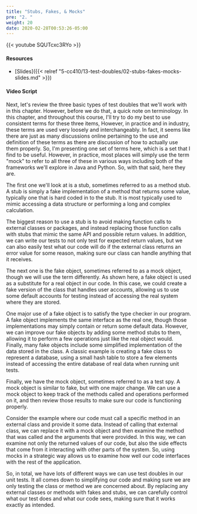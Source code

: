 ```yaml
---
title: "Stubs, Fakes, & Mocks"
pre: "2. "
weight: 20
date: 2020-02-28T00:53:26-05:00
---
```


{{< youtube SQUTcxc3RYo >}}

#### Resources

* [Slides]({{< relref "5-cc410/13-test-doubles/02-stubs-fakes-mocks-slides.md" >}})

#### Video Script

Next, let's review the three basic types of test doubles that we'll work with in this chapter. However, before we do that, a quick note on terminology. In this chapter, and throughout this course, I'll try to do my best to use consistent terms for these three items, However, in practice and in industry, these terms are used very loosely and interchangeably. In fact, it seems like there are just as many discussions online pertaining to the use and definition of these terms as there are discussion of how to actually use them properly. So, I'm presenting one set of terms here, which is a set that I find to be useful. However, in practice, most places will simply use the term "mock" to refer to all three of these in various ways including both of the frameworks we'll explore in Java and Python. So, with that said, here they are.

The first one we'll look at is a stub, sometimes referred to as a method stub. A stub is simply a fake implementation of a method that returns some value, typically one that is hard coded in to the stub. It is most typically used to mimic accessing a data structure or performing a long and complex calculation. 

The biggest reason to use a stub is to avoid making function calls to external classes or packages, and instead replacing those function calls with stubs that mimic the same API and possible return values. In addition, we can write our tests to not only test for expected return values, but we can also easily test what our code will do if the external class returns an error value for some reason, making sure our class can handle anything that it receives.

The next one is the fake object, sometimes referred to as a mock object, though we will use the term differently. As shown here, a fake object is used as a substitute for a real object in our code. In this case, we could create a fake version of the class that handles user accounts, allowing us to use some default accounts for testing instead of accessing the real system where they are stored.

One major use of a fake object is to satisfy the type checker in our program. A fake object implements the same interface as the real one, though those implementations may simply contain or return some default data. However, we can improve our fake objects by adding some method stubs to them, allowing it to perform a few operations just like the real object would. Finally, many fake objects include some simplified implementation of the data stored in the class. A classic example is creating a fake class to represent a database, using a small hash table to store a few elements instead of accessing the entire database of real data when running unit tests. 

Finally, we have the mock object, sometimes referred to as a test spy. A mock object is similar to fake, but with one major change. We can use a mock object to keep track of the methods called and operations performed on it, and then review those results to make sure our code is functioning properly. 

Consider the example where our code must call a specific method in an external class and provide it some data. Instead of calling that external class, we can replace it with a mock object and then examine the method that was called and the arguments that were provided. In this way, we can examine not only the returned values of our code, but also the side effects that come from it interacting with other parts of the system. So, using mocks in a strategic way allows us to examine how well our code interfaces with the rest of the application.

So, in total, we have lots of different ways we can use test doubles in our unit tests. It all comes down to simplifying our code and making sure we are only testing the class or method we are concerned about. By replacing any external classes or methods with fakes and stubs, we can carefully control what our test does and what our code sees, making sure that it works exactly as intended. 